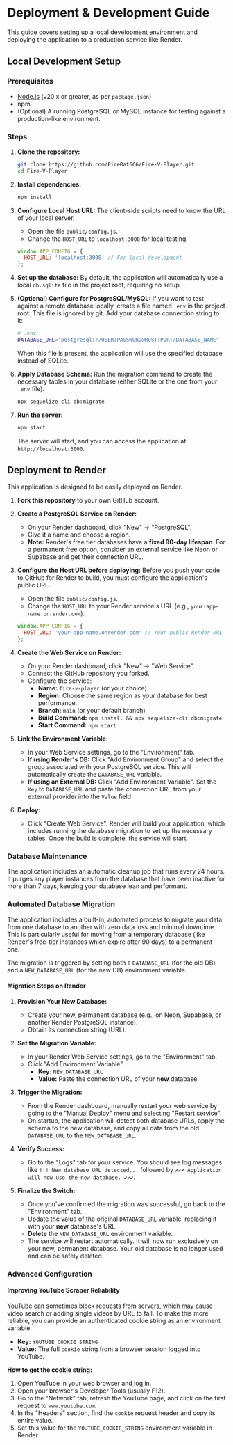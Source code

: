 # Deployment & Development Guide

This guide covers setting up a local development environment and deploying the application to a production service like Render.

## Local Development Setup

### Prerequisites

-   [Node.js](https://nodejs.org/) (v20.x or greater, as per `package.json`)
-   npm
-   (Optional) A running PostgreSQL or MySQL instance for testing against a production-like environment.

### Steps

1.  **Clone the repository:**
    ```bash
    git clone https://github.com/FireRat666/Fire-V-Player.git
    cd Fire-V-Player
    ```

2.  **Install dependencies:**
    ```bash
    npm install
    ```

3.  **Configure Local Host URL:**
    The client-side scripts need to know the URL of your local server.
    -   Open the file `public/config.js`.
    -   Change the `HOST_URL` to `localhost:3000` for local testing.
    ```javascript
    window.APP_CONFIG = {
      HOST_URL: 'localhost:3000' // For local development
    };
    ```

4.  **Set up the database:**
    By default, the application will automatically use a local `db.sqlite` file in the project root, requiring no setup.

5.  **(Optional) Configure for PostgreSQL/MySQL:**
    If you want to test against a remote database locally, create a file named `.env` in the project root. This file is ignored by git. Add your database connection string to it:
    ```bash
    # .env
    DATABASE_URL="postgresql://USER:PASSWORD@HOST:PORT/DATABASE_NAME"
    ```
    When this file is present, the application will use the specified database instead of SQLite.

6.  **Apply Database Schema:**
    Run the migration command to create the necessary tables in your database (either SQLite or the one from your `.env` file).
    ```bash
    npx sequelize-cli db:migrate
    ```

7.  **Run the server:**
    ```bash
    npm start
    ```
    The server will start, and you can access the application at `http://localhost:3000`.

## Deployment to Render

This application is designed to be easily deployed on Render.

1.  **Fork this repository** to your own GitHub account.

2.  **Create a PostgreSQL Service on Render:**
    -   On your Render dashboard, click "New" -> "PostgreSQL".
    -   Give it a name and choose a region.
    -   **Note:** Render's free tier databases have a **fixed 90-day lifespan**. For a permanent free option, consider an external service like Neon or Supabase and get their connection URL.

3.  **Configure the Host URL before deploying:**
    Before you push your code to GitHub for Render to build, you must configure the application's public URL.
    -   Open the file `public/config.js`.
    -   Change the `HOST_URL` to your Render service's URL (e.g., `your-app-name.onrender.com`).
    ```javascript
    window.APP_CONFIG = {
      HOST_URL: 'your-app-name.onrender.com' // Your public Render URL
    };
    ```

4.  **Create the Web Service on Render:**
    -   On your Render dashboard, click "New" -> "Web Service".
    -   Connect the GitHub repository you forked.
    -   Configure the service:
        -   **Name:** `fire-v-player` (or your choice)
        -   **Region:** Choose the same region as your database for best performance.
        -   **Branch:** `main` (or your default branch)
        -   **Build Command:** `npm install && npx sequelize-cli db:migrate`
        -   **Start Command:** `npm start`

5.  **Link the Environment Variable:**
    -   In your Web Service settings, go to the "Environment" tab.
    -   **If using Render's DB:** Click "Add Environment Group" and select the group associated with your PostgreSQL service. This will automatically create the `DATABASE_URL` variable.
    -   **If using an External DB:** Click "Add Environment Variable". Set the `Key` to `DATABASE_URL` and paste the connection URL from your external provider into the `Value` field.

6.  **Deploy:**
    -   Click "Create Web Service". Render will build your application, which includes running the database migration to set up the necessary tables. Once the build is complete, the service will start.

### Database Maintenance

The application includes an automatic cleanup job that runs every 24 hours. It purges any player instances from the database that have been inactive for more than 7 days, keeping your database lean and performant.

### Automated Database Migration

The application includes a built-in, automated process to migrate your data from one database to another with zero data loss and minimal downtime. This is particularly useful for moving from a temporary database (like Render's free-tier instances which expire after 90 days) to a permanent one.

The migration is triggered by setting both a `DATABASE_URL` (for the old DB) and a `NEW_DATABASE_URL` (for the new DB) environment variable.

#### Migration Steps on Render

1.  **Provision Your New Database:**
    -   Create your new, permanent database (e.g., on Neon, Supabase, or another Render PostgreSQL instance).
    -   Obtain its connection string (URL).

2.  **Set the Migration Variable:**
    -   In your Render Web Service settings, go to the "Environment" tab.
    -   Click "Add Environment Variable".
        -   **Key:** `NEW_DATABASE_URL`
        -   **Value:** Paste the connection URL of your **new** database.

3.  **Trigger the Migration:**
    -   From the Render dashboard, manually restart your web service by going to the "Manual Deploy" menu and selecting "Restart service".
    -   On startup, the application will detect both database URLs, apply the schema to the new database, and copy all data from the old `DATABASE_URL` to the `NEW_DATABASE_URL`.

4.  **Verify Success:**
    -   Go to the "Logs" tab for your service. You should see log messages like `!!! New database URL detected...` followed by `✔✔✔ Application will now use the new database. ✔✔✔`.

5.  **Finalize the Switch:**
    -   Once you've confirmed the migration was successful, go back to the "Environment" tab.
    -   Update the value of the original `DATABASE_URL` variable, replacing it with your **new** database's URL.
    -   **Delete** the `NEW_DATABASE_URL` environment variable.
    -   The service will restart automatically. It will now run exclusively on your new, permanent database. Your old database is no longer used and can be safely deleted.

### Advanced Configuration

#### Improving YouTube Scraper Reliability

YouTube can sometimes block requests from servers, which may cause video search or adding single videos by URL to fail. To make this more reliable, you can provide an authenticated cookie string as an environment variable.

-   **Key:** `YOUTUBE_COOKIE_STRING`
-   **Value:** The full `cookie` string from a browser session logged into YouTube.

**How to get the cookie string:**
1.  Open YouTube in your web browser and log in.
2.  Open your browser's Developer Tools (usually F12).
3.  Go to the "Network" tab, refresh the YouTube page, and click on the first request to `www.youtube.com`.
4.  In the "Headers" section, find the `cookie` request header and copy its entire value.
5.  Set this value for the `YOUTUBE_COOKIE_STRING` environment variable in Render.
